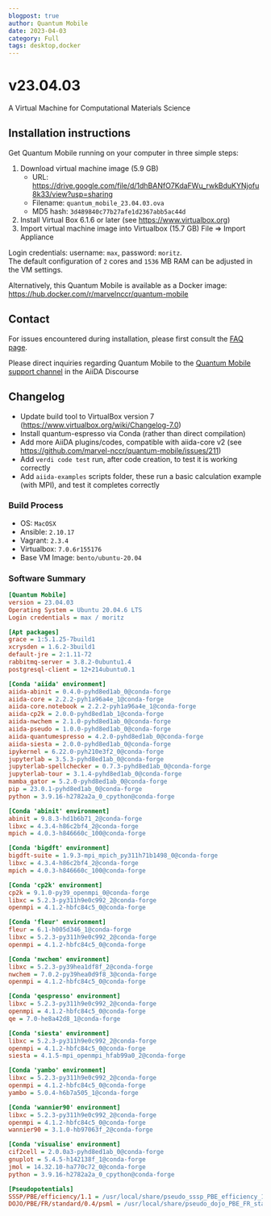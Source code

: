 ```yaml
---
blogpost: true
author: Quantum Mobile
date: 2023-04-03
category: Full
tags: desktop,docker
---
```


# v23.04.03

A Virtual Machine for Computational Materials Science

## Installation instructions

Get Quantum Mobile running on your computer in three simple steps:

 1. Download virtual machine image (5.9 GB)
    - URL: <https://drive.google.com/file/d/1dhBANfO7KdaFWu_rwkBduKYNjofu8k33/view?usp=sharing>
    - Filename: `quantum_mobile_23.04.03.ova`
    - MD5 hash: `3d489840c77b27afe1d2367abb5ac44d`
 2. Install Virtual Box 6.1.6 or later (see <https://www.virtualbox.org>)
 3. Import virtual machine image into Virtualbox (15.7 GB)
    File => Import Appliance

Login credentials: username: `max`, password: `moritz`.  
The default configuration of `2` cores and `1536` MB RAM can be adjusted in the VM settings.

Alternatively, this Quantum Mobile is available as a Docker image: <https://hub.docker.com/r/marvelnccr/quantum-mobile>

## Contact

For issues encountered during installation, please first consult the [FAQ page](https://github.com/marvel-nccr/quantum-mobile/wiki/Frequently-Asked-Questions#virtualbox-installationstartup-issues).

Please direct inquiries regarding Quantum Mobile to the [Quantum Mobile support channel](https://aiida.discourse.group/c/quantum-mobile/) in the AiiDA Discourse

## Changelog

- Update build tool to VirtualBox version 7 (https://www.virtualbox.org/wiki/Changelog-7.0)
- Install quantum-espresso via Conda (rather than direct compilation)
- Add more AiiDA plugins/codes, compatible with aiida-core v2 (see <https://github.com/marvel-nccr/quantum-mobile/issues/211>)
- Add `verdi code test` run, after code creation, to test it is working correctly
- Add `aiida-examples` scripts folder, these run a basic calculation example (with MPI), and test it completes correctly

### Build Process

- OS: `MacOSX`
- Ansible: `2.10.17`
- Vagrant: `2.3.4`
- Virtualbox: `7.0.6r155176`
- Base VM Image: `bento/ubuntu-20.04`

### Software Summary

```ini
[Quantum Mobile]
version = 23.04.03
Operating System = Ubuntu 20.04.6 LTS
Login credentials = max / moritz

[Apt packages]
grace = 1:5.1.25-7build1
xcrysden = 1.6.2-3build1
default-jre = 2:1.11-72
rabbitmq-server = 3.8.2-0ubuntu1.4
postgresql-client = 12+214ubuntu0.1

[Conda 'aiida' environment]
aiida-abinit = 0.4.0-pyhd8ed1ab_0@conda-forge
aiida-core = 2.2.2-pyh1a96a4e_1@conda-forge
aiida-core.notebook = 2.2.2-pyh1a96a4e_1@conda-forge
aiida-cp2k = 2.0.0-pyhd8ed1ab_1@conda-forge
aiida-nwchem = 2.1.0-pyhd8ed1ab_0@conda-forge
aiida-pseudo = 1.0.0-pyhd8ed1ab_0@conda-forge
aiida-quantumespresso = 4.2.0-pyhd8ed1ab_0@conda-forge
aiida-siesta = 2.0.0-pyhd8ed1ab_0@conda-forge
ipykernel = 6.22.0-pyh210e3f2_0@conda-forge
jupyterlab = 3.5.3-pyhd8ed1ab_0@conda-forge
jupyterlab-spellchecker = 0.7.3-pyhd8ed1ab_0@conda-forge
jupyterlab-tour = 3.1.4-pyhd8ed1ab_0@conda-forge
mamba_gator = 5.2.0-pyhd8ed1ab_0@conda-forge
pip = 23.0.1-pyhd8ed1ab_0@conda-forge
python = 3.9.16-h2782a2a_0_cpython@conda-forge

[Conda 'abinit' environment]
abinit = 9.8.3-hd1b6b71_2@conda-forge
libxc = 4.3.4-h86c2bf4_2@conda-forge
mpich = 4.0.3-h846660c_100@conda-forge

[Conda 'bigdft' environment]
bigdft-suite = 1.9.3-mpi_mpich_py311h71b1498_0@conda-forge
libxc = 4.3.4-h86c2bf4_2@conda-forge
mpich = 4.0.3-h846660c_100@conda-forge

[Conda 'cp2k' environment]
cp2k = 9.1.0-py39_openmpi_0@conda-forge
libxc = 5.2.3-py311h9e0c992_2@conda-forge
openmpi = 4.1.2-hbfc84c5_0@conda-forge

[Conda 'fleur' environment]
fleur = 6.1-h005d346_1@conda-forge
libxc = 5.2.3-py311h9e0c992_2@conda-forge
openmpi = 4.1.2-hbfc84c5_0@conda-forge

[Conda 'nwchem' environment]
libxc = 5.2.3-py39hea1df8f_2@conda-forge
nwchem = 7.0.2-py39hea0d9f8_3@conda-forge
openmpi = 4.1.2-hbfc84c5_0@conda-forge

[Conda 'qespresso' environment]
libxc = 5.2.3-py311h9e0c992_2@conda-forge
openmpi = 4.1.2-hbfc84c5_0@conda-forge
qe = 7.0-he8a42d8_1@conda-forge

[Conda 'siesta' environment]
libxc = 5.2.3-py311h9e0c992_2@conda-forge
openmpi = 4.1.2-hbfc84c5_0@conda-forge
siesta = 4.1.5-mpi_openmpi_hfab99a0_2@conda-forge

[Conda 'yambo' environment]
libxc = 5.2.3-py311h9e0c992_2@conda-forge
openmpi = 4.1.2-hbfc84c5_0@conda-forge
yambo = 5.0.4-h6b7a505_1@conda-forge

[Conda 'wannier90' environment]
libxc = 5.2.3-py311h9e0c992_2@conda-forge
openmpi = 4.1.2-hbfc84c5_0@conda-forge
wannier90 = 3.1.0-hb97063f_2@conda-forge

[Conda 'visualise' environment]
cif2cell = 2.0.0a3-pyhd8ed1ab_0@conda-forge
gnuplot = 5.4.5-h142138f_1@conda-forge
jmol = 14.32.10-ha770c72_0@conda-forge
python = 3.9.16-h2782a2a_0_cpython@conda-forge

[Pseudopotentials]
SSSP/PBE/efficiency/1.1 = /usr/local/share/pseudo_sssp_PBE_efficiency_1.1
DOJO/PBE/FR/standard/0.4/psml = /usr/local/share/pseudo_dojo_PBE_FR_standard_0.4_psml
```
